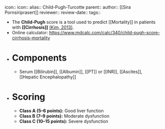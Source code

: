 icon:: 
icon::
alias:: Child-Pugh-Turcotte
parent::
author:: [[Sira Pornsiriprasert]] 
reviewer::
review-date::
tags::

- The **Child-Pugh** score is a tool used to predict [[Mortality]] in patients with **[[Cirrhosis]]** [(Kim, 2013)]([[References/kimImportantPredictorMortality2013]]).
- Online calculator: https://www.mdcalc.com/calc/340/child-pugh-score-cirrhosis-mortality
- # Components
	- Serum [[Bilirubin]], [[Albumin]], [[PT]] or [[INR]], [[Ascites]], [[Hepatic Encephalopathy]]
- # Scoring
	- **Class A (5–6 points):** Good liver function
	- **Class B (7–9 points):** Moderate dysfunction
	- **Class C (10–15 points):** Severe dysfunction